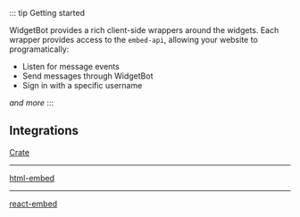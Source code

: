 

::: tip Getting started

WidgetBot provides a rich client-side wrappers around the widgets. Each wrapper provides access to the `embed-api`, allowing your website to programatically:

- Listen for message events
- Send messages through WidgetBot
- Sign in with a specific username

*and more*
:::

## Integrations

[Crate](/embed/crate/README.md)

---

[html-embed](/embed/html-embed/README.md)

---

[react-embed](/embed/react-embed/README.md)
